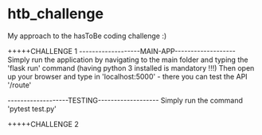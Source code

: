# htb_challenge
My approach to the hasToBe coding challenge :)

+++++CHALLENGE 1
-------------------MAIN-APP-------------------
Simply run the application by navigating to the main folder and typing the 'flask run' command
(having python 3 installed is mandatory !!!)
Then open up your browser and type in 'localhost:5000' - there you can test the API '/route'

-------------------TESTING-------------------
Simply run the command 'pytest test.py'


+++++CHALLENGE 2